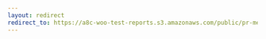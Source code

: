```yaml
---
layout: redirect
redirect_to: https://a8c-woo-test-reports.s3.amazonaws.com/public/pr-merge/40577/api/index.html
---
```

